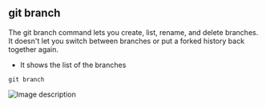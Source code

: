 ## git branch
The git branch command lets you create, list, rename, and delete branches. 
It doesn't let you switch between branches or put a forked history back together again.
* It shows the list of the branches

```
git branch
```

![Image description](https://dev-to-uploads.s3.amazonaws.com/uploads/articles/zbt74se2eae3kg5l36g8.png)
